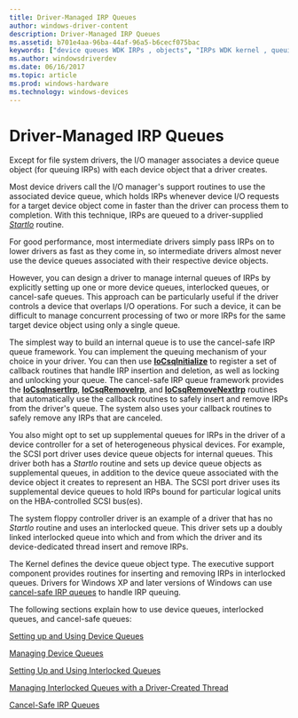 ```yaml
---
title: Driver-Managed IRP Queues
author: windows-driver-content
description: Driver-Managed IRP Queues
ms.assetid: b701e4aa-96ba-44af-96a5-b6cecf075bac
keywords: ["device queues WDK IRPs , objects", "IRPs WDK kernel , queuing", "queuing IRPs", "dequeuing IRPs", "internal IRP queues WDK kernel", "cancel-safe IRP queues WDK kernel", "driver-managed IRP queues WDK kernel", "supplemental IRP queues WDK kernel", "interlocked IRP queues WDK kernel", "device queues WDK IRPs", "device queues WDK IRPs , about device queues"]
ms.author: windowsdriverdev
ms.date: 06/16/2017
ms.topic: article
ms.prod: windows-hardware
ms.technology: windows-devices
---
```


# Driver-Managed IRP Queues





Except for file system drivers, the I/O manager associates a device queue object (for queuing IRPs) with each device object that a driver creates.

Most device drivers call the I/O manager's support routines to use the associated device queue, which holds IRPs whenever device I/O requests for a target device object come in faster than the driver can process them to completion. With this technique, IRPs are queued to a driver-supplied [*StartIo*](https://msdn.microsoft.com/library/windows/hardware/ff563858) routine.

For good performance, most intermediate drivers simply pass IRPs on to lower drivers as fast as they come in, so intermediate drivers almost never use the device queues associated with their respective device objects.

However, you can design a driver to manage internal queues of IRPs by explicitly setting up one or more device queues, interlocked queues, or cancel-safe queues. This approach can be particularly useful if the driver controls a device that overlaps I/O operations. For such a device, it can be difficult to manage concurrent processing of two or more IRPs for the same target device object using only a single queue.

The simplest way to build an internal queue is to use the cancel-safe IRP queue framework. You can implement the queuing mechanism of your choice in your driver. You can then use [**IoCsqInitialize**](https://msdn.microsoft.com/library/windows/hardware/ff549054) to register a set of callback routines that handle IRP insertion and deletion, as well as locking and unlocking your queue. The cancel-safe IRP queue framework provides the [**IoCsqInsertIrp**](https://msdn.microsoft.com/library/windows/hardware/ff549066), [**IoCsqRemoveIrp**](https://msdn.microsoft.com/library/windows/hardware/ff549070), and [**IoCsqRemoveNextIrp**](https://msdn.microsoft.com/library/windows/hardware/ff549072) routines that automatically use the callback routines to safely insert and remove IRPs from the driver's queue. The system also uses your callback routines to safely remove any IRPs that are canceled.

You also might opt to set up supplemental queues for IRPs in the driver of a device controller for a set of heterogeneous physical devices. For example, the SCSI port driver uses device queue objects for internal queues. This driver both has a *StartIo* routine and sets up device queue objects as supplemental queues, in addition to the device queue associated with the device object it creates to represent an HBA. The SCSI port driver uses its supplemental device queues to hold IRPs bound for particular logical units on the HBA-controlled SCSI bus(es).

The system floppy controller driver is an example of a driver that has no *StartIo* routine and uses an interlocked queue. This driver sets up a doubly linked interlocked queue into which and from which the driver and its device-dedicated thread insert and remove IRPs.

The Kernel defines the device queue object type. The executive support component provides routines for inserting and removing IRPs in interlocked queues. Drivers for Windows XP and later versions of Windows can use [cancel-safe IRP queues](cancel-safe-irp-queues.md) to handle IRP queuing.

The following sections explain how to use device queues, interlocked queues, and cancel-safe queues:

[Setting up and Using Device Queues](setting-up-and-using-device-queues.md)

[Managing Device Queues](managing-device-queues.md)

[Setting Up and Using Interlocked Queues](setting-up-and-using-interlocked-queues.md)

[Managing Interlocked Queues with a Driver-Created Thread](managing-interlocked-queues-with-a-driver-created-thread.md)

[Cancel-Safe IRP Queues](cancel-safe-irp-queues.md)

 

 




